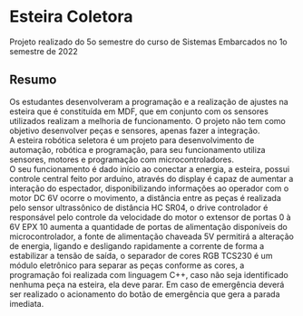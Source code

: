 # Esteira Coletora 
Projeto realizado do 5o semestre do curso de Sistemas Embarcados no 1o semestre de 2022  


## Resumo

Os estudantes desenvolveram a programação e a realização de ajustes na esteira que é constituída em MDF, que em conjunto com os sensores utilizados realizam a melhoria de funcionamento. O projeto não tem como objetivo desenvolver peças e sensores, apenas fazer a integração.  
A esteira robótica seletora é um projeto para desenvolvimento de automação, robótica e programação, para seu funcionamento utiliza sensores, motores e programação com microcontroladores.  
O seu funcionamento é dado início ao conectar a energia, a esteira, possui controle central feito por arduíno, através do display é capaz de aumentar a interação do espectador, disponibilizando informações ao operador com o motor DC 6V ocorre o movimento, a distância entre as peças é realizada pelo sensor ultrassônico de distância HC SR04, o drive controlador é responsável pelo controle da velocidade do motor o extensor de portas 0 à 6V EPX 10 aumenta a quantidade de portas de alimentação disponíveis do microcontrolador, a fonte de alimentação chaveada 5V permitirá a alteração de energia, ligando e desligando rapidamente a corrente de forma a estabilizar a tensão de saída, o separador de cores RGB TCS230 é um módulo eletrônico para separar as peças conforme as cores, a programação foi realizada com linguagem C++, caso não seja identificado nenhuma peça na esteira, ela deve parar. Em caso de emergência deverá ser realizado o acionamento do botão de emergência que gera a parada imediata.


